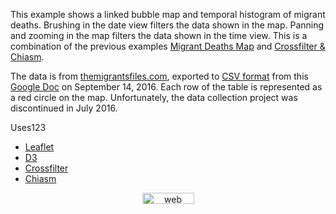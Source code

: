 This example shows a linked bubble map and temporal histogram of migrant deaths. Brushing in the date view filters the data shown in the map. Panning and zooming in the map filters the data shown in the time view. This is a combination of the previous examples [Migrant Deaths Map](http://bl.ocks.org/curran/81271937fa94fdbdd854) and [Crossfilter & Chiasm](http://bl.ocks.org/curran/87d038562333a7ad4a64).

The data is from [themigrantsfiles.com](http://www.themigrantsfiles.com/), exported to [CSV format](https://en.wikipedia.org/wiki/Comma-separated_values) from this [Google Doc](https://docs.google.com/spreadsheets/d/1YNqIzyQfEn4i_be2GGWESnG2Q80E_fLASffsXdCOftI/edit#gid=686199832) on September 14, 2016. Each row of the table is represented as a red circle on the map. Unfortunately, the data collection project was discontinued in July 2016.

Uses123

 * [Leaflet](http://leafletjs.com/)
 * [D3](http://d3js.org)
 * [Crossfilter](https://github.com/square/crossfilter)
 * [Chiasm](https://github.com/chiasm-project/chiasm)

<!-- Start of SimpleHitCounter Code -->
<div align="center"><a href="http://www.simplehitcounter.com" target="_blank"><img src="http://simplehitcounter.com/hit.php?uid=2130840&f=16777215&b=0" border="0" height="18" width="83" alt="web counter"></a></div>
<!-- End of SimpleHitCounter Code -->

